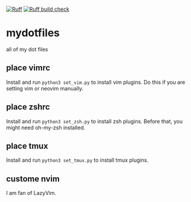 [![Ruff](https://img.shields.io/endpoint?url=https://raw.githubusercontent.com/astral-sh/ruff/main/assets/badge/v2.json)](https://github.com/astral-sh/ruff)
[![Ruff build check](https://github.com/masumndc1/mydotfiles/actions/workflows/ruff-macos.yml/badge.svg)](https://github.com/masumndc1/mydotfiles/actions/workflows/ruff-macos.yml)
# mydotfiles
all of my dot files

## place vimrc
Install and run `python3 set_vim.py` to install vim plugins.
Do this if you are setting vim or neovim manually.

## place zshrc
Install and run `python3 set_zsh.py` to install zsh plugins.
Before that, you might need oh-my-zsh installed.

## place tmux
Install and run `python3 set_tmux.py` to install tmux plugins.

## custome nvim
I am fan of LazyVim.
